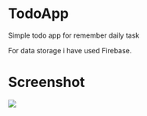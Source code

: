 # TodoApp
Simple todo app for remember daily task

For data storage i have used Firebase.

# Screenshot
 ![](https://github.com/ronakparmar533/TodoApp/blob/master/app/src/main/res/drawable/first.jpeg)
